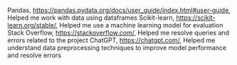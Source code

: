 Pandas, https://pandas.pydata.org/docs/user_guide/index.html#user-guide, Helped me work with data using dataframes
Scikit-learn, https://scikit-learn.org/stable/, Helped me use a machine learning model for evaluation
Stack Overflow, https://stackoverflow.com/, Helped me resolve queries and errors related to the project
ChatGPT, https://chatgpt.com/, Helped me understand data preprocessing techniques to improve model performance and resolve errors

